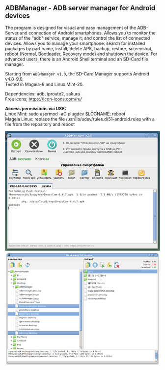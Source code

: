 ADBManager - ADB server manager for Android devices
---
The program is designed for visual and easy management of the ADB-Server and connection of Android smartphones. Allows you to monitor the status of the "adb" service, manage it, and control the list of connected devices. Allows you to manage your smartphone: search for installed packages by part name, install, delete APK, backup, restore, screenshot, reboot (Normal, Bootloader, Recovery mode) and shutdown the device. For advanced users, there is an Android Shell terminal and an SD-Card file manager.  

Starting from `ADBManager v1.0`, the SD-Card Manager supports Android v4.0-9.0.  
Tested in Mageia-8 and Linux Mint-20.  

Dependencies: adb, iproute2, sakura  
Free icons: https://icon-icons.com/ru/

**Access permissions via USB:**  
Linux Mint: sudo usermod -aG plugdev $LOGNAME; reboot  
Mageia Linux: replace the file /usr/lib/udev/rules.d/51-android.rules with a file from the repository and reboot

![](https://github.com/AKotov-dev/adbmanager/blob/main/ScreenShot/ADBManager1.png)  
![](https://github.com/AKotov-dev/adbmanager/blob/main/ScreenShot/ADBManager2.png)
